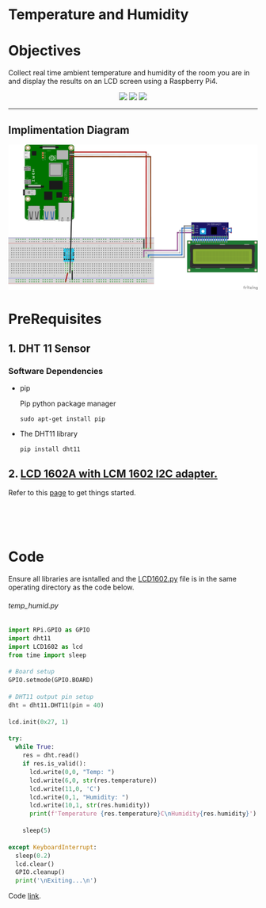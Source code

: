 # Temperature and Humidity

# Objectives
Collect real time ambient temperature and humidity of the room you are in and display the results on an LCD screen using a Raspberry Pi4.
<p align='center'>
<img src='../prj%20gallary/temp_humid/DSC00202.JPG' width='300px'>
<img src='../prj%20gallary/temp_humid/DSC00189.JPG' width='300px'>
<img src='../prj%20gallary/temp_humid/DSC00239.JPG' width='300px'>
</p>

---

## Implimentation Diagram
<p align='center'>
<img src='../src/pics/temp_humid.png' width='800px'>
</p>

# PreRequisites
## 1. DHT 11 Sensor

  ### Software Dependencies
  - pip

      Pip python package manager
      ```
      sudo apt-get install pip
      ```

  - The DHT11 library
      ```
      pip install dht11
      ```

## 2. [LCD 1602A with LCM 1602 I2C adapter.](<../md files/lcdDisp.md>) 
  Refer to this [page](<../md files/lcdDisp.md>) to get things started.

<br>
<br>
<br>

# Code

Ensure all libraries are isntalled and the [LCD1602.py](../../iot/projects/Temp_&_humid/LCD1602.py) file is in the same operating directory as the code below.


###### temp_humid.py
```py
import RPi.GPIO as GPIO
import dht11
import LCD1602 as lcd
from time import sleep

# Board setup
GPIO.setmode(GPIO.BOARD)

# DHT11 output pin setup
dht = dht11.DHT11(pin = 40)

lcd.init(0x27, 1)

try:
  while True:
    res = dht.read()
    if res.is_valid():
      lcd.write(0,0, "Temp: ")
      lcd.write(6,0, str(res.temperature))
      lcd.write(11,0, 'C')
      lcd.write(0,1, "Humidity: ")
      lcd.write(10,1, str(res.humidity))
      print(f'Temperature {res.temperature}C\nHumidity{res.humidity}')
    
    sleep(5)

except KeyboardInterrupt:
  sleep(0.2)
  lcd.clear()
  GPIO.cleanup()
  print('\nExiting...\n')
```
Code [link](../../iot/projects/Temp_&_humid/temp_humid.py).